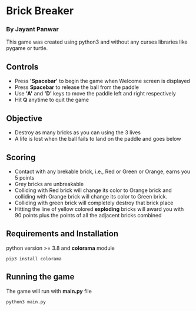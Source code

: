 # Brick Breaker

### By Jayant Panwar

This game was created using python3 and without any curses libraries like pygame or turtle.

## Controls

- Press **'Spacebar'** to begin the game when Welcome screen is displayed
- Press **Spacebar** to release the ball from the paddle
- Use **'A'** and **'D'** keys to move the paddle left and right respectively
- Hit **Q** anytime to quit the game

## Objective

- Destroy as many bricks as you can using the 3 lives
- A life is lost when the ball fails to land on the paddle and goes below

## Scoring

- Contact with any brekable brick, i.e., Red or Green or Orange, earns you 5 points
- Grey bricks are unbreakable
- Colliding with Red brick will change its color to Orange brick and colliding with Orange brick will change its color to Green brick.
- Colliding with green brick will completely destroy that brick place
- Hitting the line of yellow colored **exploding** bricks will award you with 90 points plus the points of all the adjacent bricks combined

## Requirements and Installation

python version >= 3.8 and **colorama** module

```python3
pip3 install colorama
```

## Running the game

The game will run with **main.py** file

```python3
python3 main.py
```
